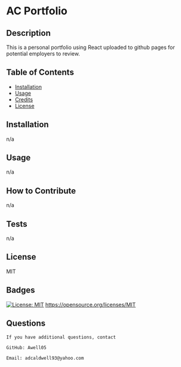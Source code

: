 # AC Portfolio
  
  ## Description

  This is a personal portfolio using React uploaded to github pages for potential employers to review. 
  
  ## Table of Contents 
  
  - [Installation](#installation)
  - [Usage](#usage)
  - [Credits](#credits)
  - [License](#license)

  ## Installation

  n/a
  
  ## Usage
  
  n/a

  ## How to Contribute

  n/a

  ## Tests
  
  n/a

  ## License
  
  MIT
  
  
  ## Badges
  
  [![License: MIT](https://img.shields.io/badge/License-MIT-yellow.svg)](https://opensource.org/licenses/MIT)
  https://opensource.org/licenses/MIT
 
  ## Questions
  
    If you have additional questions, contact

    GitHub: Awell05

    Email: adcaldwell93@yahoo.com